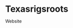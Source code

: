 # Texasrigsroots
Website 
<!DOCTYPE html>
<html lang="en">
<head>
    <meta charset="UTF-8">
    <meta name="viewport" content="width=device-width, initial-scale=1.0">
    <title>Texas Rigs Roots - Helical Pier Manufacturing & Installation</title>
    <style>
        * {
            margin: 0;
            padding: 0;
            box-sizing: border-box;
        }
        
        body {
            font-family: 'Arial', sans-serif;
            line-height: 1.6;
            color: #333;
        }
        
        .header {
            background: linear-gradient(135deg, #1a472a, #2d5a3d);
            color: white;
            padding: 1rem 0;
            position: fixed;
            width: 100%;
            top: 0;
            z-index: 1000;
            box-shadow: 0 2px 10px rgba(0,0,0,0.1);
        }
        
        .nav-container {
            max-width: 1200px;
            margin: 0 auto;
            padding: 0 20px;
            display: flex;
            justify-content: space-between;
            align-items: center;
        }
        
        .logo {
            font-size: 1.8rem;
            font-weight: bold;
            color: #f4f4f4;
        }
        
        .nav-links {
            display: flex;
            list-style: none;
            gap: 2rem;
        }
        
        .nav-links a {
            color: white;
            text-decoration: none;
            font-weight: 500;
            transition: color 0.3s;
        }
        
        .nav-links a:hover {
            color: #87ceeb;
        }
        
        .hero {
            background: linear-gradient(rgba(26, 71, 42, 0.8), rgba(45, 90, 61, 0.8)), 
                        url('data:image/svg+xml,<svg xmlns="http://www.w3.org/2000/svg" viewBox="0 0 1200 600"><rect fill="%23654321" width="1200" height="600"/><circle fill="%238B7355" cx="300" cy="150" r="50"/><circle fill="%238B7355" cx="900" cy="400" r="40"/><rect fill="%232F4F2F" x="0" y="500" width="1200" height="100"/></svg>');
            height: 100vh;
            display: flex;
            align-items: center;
            justify-content: center;
            text-align: center;
            color: white;
            background-size: cover;
            background-position: center;
        }
        
        .hero-content h1 {
            font-size: 3.5rem;
            margin-bottom: 1rem;
            text-shadow: 2px 2px 4px rgba(0,0,0,0.5);
        }
        
        .hero-content p {
            font-size: 1.3rem;
            margin-bottom: 2rem;
            max-width: 600px;
        }
        
        .cta-button {
            background: #ff6b35;
            color: white;
            padding: 15px 30px;
            border: none;
            border-radius: 5px;
            font-size: 1.1rem;
            cursor: pointer;
            text-decoration: none;
            display: inline-block;
            transition: background 0.3s;
            font-weight: bold;
        }
        
        .cta-button:hover {
            background: #e55a2b;
            transform: translateY(-2px);
        }
        
        .section {
            padding: 80px 0;
        }
        
        .container {
            max-width: 1200px;
            margin: 0 auto;
            padding: 0 20px;
        }
        
        .section-title {
            text-align: center;
            font-size: 2.5rem;
            margin-bottom: 3rem;
            color: #1a472a;
        }
        
        .services-grid {
            display: grid;
            grid-template-columns: repeat(auto-fit, minmax(300px, 1fr));
            gap: 2rem;
            margin-top: 3rem;
        }
        
        .service-card {
            background: white;
            padding: 2rem;
            border-radius: 10px;
            box-shadow: 0 5px 15px rgba(0,0,0,0.1);
            text-align: center;
            transition: transform 0.3s;
        }
        
        .service-card:hover {
            transform: translateY(-5px);
        }
        
        .service-icon {
            width: 80px;
            height: 80px;
            background: #1a472a;
            border-radius: 50%;
            margin: 0 auto 1rem;
            display: flex;
            align-items: center;
            justify-content: center;
            color: white;
            font-size: 2rem;
        }
        
        .about-section {
            background: #f8f9fa;
        }
        
        .about-content {
            display: grid;
            grid-template-columns: 1fr 1fr;
            gap: 3rem;
            align-items: center;
        }
        
        .about-text h3 {
            color: #1a472a;
            font-size: 1.5rem;
            margin-bottom: 1rem;
        }
        
        .stats {
            background: #1a472a;
            color: white;
            text-align: center;
        }
        
        .stats-grid {
            display: grid;
            grid-template-columns: repeat(auto-fit, minmax(200px, 1fr));
            gap: 2rem;
        }
        
        .stat-item h3 {
            font-size: 3rem;
            margin-bottom: 0.5rem;
            color: #87ceeb;
        }
        
        .contact-section {
            background: #f8f9fa;
        }
        
        .contact-info {
            display: grid;
            grid-template-columns: repeat(auto-fit, minmax(250px, 1fr));
            gap: 2rem;
            text-align: center;
        }
        
        .contact-card {
            background: white;
            padding: 2rem;
            border-radius: 10px;
            box-shadow: 0 3px 10px rgba(0,0,0,0.1);
        }
        
        .contact-card h3 {
            color: #1a472a;
            margin-bottom: 1rem;
        }
        
        .footer {
            background: #1a472a;
            color: white;
            text-align: center;
            padding: 2rem 0;
        }
        
        @media (max-width: 768px) {
            .hero-content h1 {
                font-size: 2.5rem;
            }
            
            .nav-links {
                display: none;
            }
            
            .about-content {
                grid-template-columns: 1fr;
            }
        }
    </style>
</head>
<body>
    <header class="header">
        <div class="nav-container">
            <div class="logo">Texas Rigs Roots</div>
            <nav>
                <ul class="nav-links">
                    <li><a href="#home">Home</a></li>
                    <li><a href="#services">Services</a></li>
                    <li><a href="#about">About</a></li>
                    <li><a href="#contact">Contact</a></li>
                </ul>
            </nav>
        </div>
    </header>

    <section id="home" class="hero">
        <div class="hero-content">
            <h1>Texas Rigs Roots</h1>
            <p>Professional Helical Pier Manufacturing & Installation Services Throughout Texas</p>
            <a href="#contact" class="cta-button">Get Free Quote</a>
        </div>
    </section>

    <section id="services" class="section">
        <div class="container">
            <h2 class="section-title">Our Helical Pier Services</h2>
            <div class="services-grid">
                <div class="service-card">
                    <div class="service-icon">🏭</div>
                    <h3>Custom Manufacturing</h3>
                    <p>We manufacture high-quality helical piers tailored to your specific foundation needs. Our piers are engineered for maximum strength and longevity.</p>
                </div>
                <div class="service-card">
                    <div class="service-icon">⚙️</div>
                    <h3>Professional Installation</h3>
                    <p>Expert installation by certified technicians using state-of-the-art equipment. We ensure proper torque and depth for optimal foundation support.</p>
                </div>
                <div class="service-card">
                    <div class="service-icon">🏠</div>
                    <h3>Foundation Repair</h3>
                    <p>Comprehensive foundation stabilization and repair services using helical pier systems. Perfect for settling foundations and structural support.</p>
                </div>
                <div class="service-card">
                    <div class="service-icon">📋</div>
                    <h3>Engineering Support</h3>
                    <p>Complete engineering analysis and load calculations to ensure your helical pier system meets all structural requirements and building codes.</p>
                </div>
            </div>
        </div>
    </section>

    <section class="section stats">
        <div class="container">
            <h2 class="section-title" style="color: white;">Why Choose Texas Rigs Roots</h2>
            <div class="stats-grid">
                <div class="stat-item">
                    <h3>500+</h3>
                    <p>Projects Completed</p>
                </div>
                <div class="stat-item">
                    <h3>15+</h3>
                    <p>Years Experience</p>
                </div>
                <div class="stat-item">
                    <h3>100%</h3>
                    <p>Customer Satisfaction</p>
                </div>
                <div class="stat-item">
                    <h3>24/7</h3>
                    <p>Emergency Service</p>
                </div>
            </div>
        </div>
    </section>

    <section id="about" class="section about-section">
        <div class="container">
            <h2 class="section-title">About Texas Rigs Roots</h2>
            <div class="about-content">
                <div class="about-text">
                    <h3>Helical Pier Specialists</h3>
                    <p>Texas Rigs Roots is your trusted partner for helical pier manufacturing and installation across Texas. We specialize in providing robust foundation solutions that stand the test of time.</p>
                    
                    <h3>Our Expertise</h3>
                    <p>Our team combines decades of experience with cutting-edge technology to deliver helical pier systems that exceed industry standards. From residential foundations to commercial projects, we have the expertise to handle any challenge.</p>
                    
                    <h3>Quality Guarantee</h3>
                    <p>Every helical pier we manufacture and install comes with our comprehensive warranty. We stand behind our work and are committed to your complete satisfaction.</p>
                </div>
                <div class="about-image">
                    <div style="background: #1a472a; height: 300px; border-radius: 10px; display: flex; align-items: center; justify-content: center; color: white; font-size: 1.2rem;">
                        Professional Helical Pier Installation
                    </div>
                </div>
            </div>
        </div>
    </section>

    <section id="contact" class="section contact-section">
        <div class="container">
            <h2 class="section-title">Contact Texas Rigs Roots</h2>
            <div class="contact-info">
                <div class="contact-card">
                    <h3>📞 Phone</h3>
                    <p>Call us for immediate assistance</p>
                    <p><strong>(555) 123-4567</strong></p>
                </div>
                <div class="contact-card">
                    <h3>✉️ Email</h3>
                    <p>Send us your project details</p>
                    <p><strong>info@texasrigsroots.com</strong></p>
                </div>
                <div class="contact-card">
                    <h3>📍 Service Area</h3>
                    <p>Serving all of Texas</p>
                    <p><strong>Statewide Coverage</strong></p>
                </div>
            </div>
        </div>
    </section>

    <footer class="footer">
        <div class="container">
            <p>&copy; 2025 Texas Rigs Roots. All rights reserved. Professional Helical Pier Manufacturing & Installation.</p>
        </div>
    </footer>

    <script>
        // Smooth scrolling for navigation links
        document.querySelectorAll('a[href^="#"]').forEach(anchor => {
            anchor.addEventListener('click', function (e) {
                e.preventDefault();
                const target = document.querySelector(this.getAttribute('href'));
                if (target) {
                    target.scrollIntoView({
                        behavior: 'smooth',
                        block: 'start'
                    });
                }
            });
        });

        // Header background change on scroll
        window.addEventListener('scroll', function() {
            const header = document.querySelector('.header');
            if (window.scrollY > 100) {
                header.style.background = 'rgba(26, 71, 42, 0.95)';
            } else {
                header.style.background = 'linear-gradient(135deg, #1a472a, #2d5a3d)';
            }
        });
    </script>
</body>
</html>

